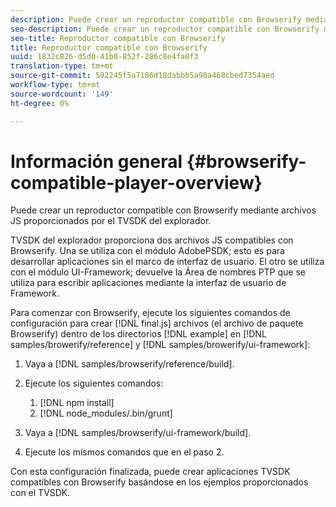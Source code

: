 ```yaml
---
description: Puede crear un reproductor compatible con Browserify mediante archivos JS proporcionados por el TVSDK del explorador.
seo-description: Puede crear un reproductor compatible con Browserify mediante archivos JS proporcionados por el TVSDK del explorador.
seo-title: Reproductor compatible con Browserify
title: Reproductor compatible con Browserify
uuid: 1832c826-d5d0-41b0-852f-286c8e4fa0f3
translation-type: tm+mt
source-git-commit: 592245f5a7186d18dabbb5a98a468cbed7354aed
workflow-type: tm+mt
source-wordcount: '149'
ht-degree: 0%

---
```



# Información general {#browserify-compatible-player-overview}

Puede crear un reproductor compatible con Browserify mediante archivos JS proporcionados por el TVSDK del explorador.

TVSDK del explorador proporciona dos archivos JS compatibles con Browserify. Una se utiliza con el módulo AdobePSDK; esto es para desarrollar aplicaciones sin el marco de interfaz de usuario. El otro se utiliza con el módulo UI-Framework; devuelve la Área de nombres PTP que se utiliza para escribir aplicaciones mediante la interfaz de usuario de Framework.

Para comenzar con Browserify, ejecute los siguientes comandos de configuración para crear [!DNL final.js] archivos (el archivo de paquete Browserify) dentro de los directorios [!DNL example] en [!DNL samples/browerify/reference] y [!DNL samples/browerify/ui-framework]:

1. Vaya a [!DNL samples/browserify/reference/build].
1. Ejecute los siguientes comandos:

   1. [!DNL npm install]
   1. [!DNL node_modules/.bin/grunt]

1. Vaya a [!DNL samples/browserify/ui-framework/build].
1. Ejecute los mismos comandos que en el paso 2.

Con esta configuración finalizada, puede crear aplicaciones TVSDK compatibles con Browserify basándose en los ejemplos proporcionados con el TVSDK.
